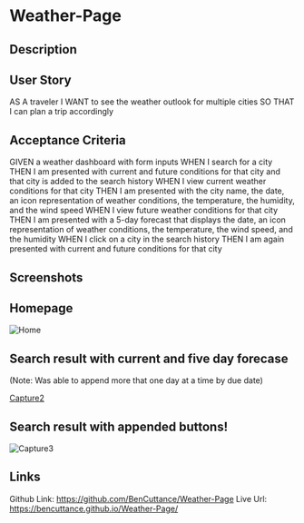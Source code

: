 # Weather-Page

## Description

## User Story
AS A traveler
I WANT to see the weather outlook for multiple cities
SO THAT I can plan a trip accordingly

## Acceptance Criteria
GIVEN a weather dashboard with form inputs
WHEN I search for a city
THEN I am presented with current and future conditions for that city and that city is added to the search history
WHEN I view current weather conditions for that city
THEN I am presented with the city name, the date, an icon representation of weather conditions, the temperature, the humidity, and the wind speed
WHEN I view future weather conditions for that city
THEN I am presented with a 5-day forecast that displays the date, an icon representation of weather conditions, the temperature, the wind speed, and the humidity
WHEN I click on a city in the search history
THEN I am again presented with current and future conditions for that city

## Screenshots
## Homepage
![Home](https://github.com/BenCuttance/Weather-Page/assets/123234427/29b75d76-7fa6-4c53-8941-644c14aa8046)
## Search result with current and five day forecase
(Note: Was able to append more that one day at a time by due date)

[Capture2](https://github.com/BenCuttance/Weather-Page/assets/123234427/bdc370da-b1a0-4823-ad76-e5876be6df0d)

## Search result with appended buttons!
![Capture3](https://github.com/BenCuttance/Weather-Page/assets/123234427/f278b511-8b13-4710-92ec-0669de282860)



## Links 

Github Link: https://github.com/BenCuttance/Weather-Page
Live Url:  https://bencuttance.github.io/Weather-Page/
